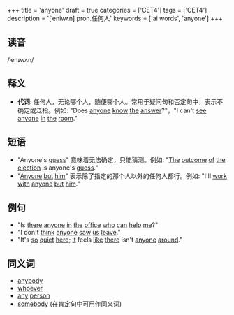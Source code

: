 +++
title = 'anyone'
draft = true
categories = ['CET4']
tags = ['CET4']
description = '[ˈeniwʌn] pron.任何人'
keywords = ['ai words', 'anyone']
+++

## 读音
/ˈenɪwʌn/

## 释义
- **代词**: 任何人，无论哪个人，随便哪个人。常用于疑问句和否定句中，表示不确定或泛指。例如: "Does [anyone](/post/anyone/) [know](/post/know/) [the](/post/the/) [answer](/post/answer/)?"，"I can't [see](/post/see/) [anyone](/post/anyone/) [in](/post/in/) [the](/post/the/) [room](/post/room/)."

## 短语
- "Anyone's [guess](/post/guess/)" 意味着无法确定，只能猜测。例如: "[The](/post/the/) [outcome](/post/outcome/) [of](/post/of/) [the](/post/the/) [election](/post/election/) is anyone's [guess](/post/guess/)."
- "[Anyone](/post/anyone/) [but](/post/but/) [him](/post/him/)" 表示除了指定的那个人以外的任何人都行。例如: "I'll [work](/post/work/) [with](/post/with/) [anyone](/post/anyone/) [but](/post/but/) [him](/post/him/)."

## 例句
- "Is [there](/post/there/) [anyone](/post/anyone/) [in](/post/in/) [the](/post/the/) [office](/post/office/) [who](/post/who/) [can](/post/can/) [help](/post/help/) [me](/post/me/)?"
- "I don't [think](/post/think/) [anyone](/post/anyone/) [saw](/post/saw/) [us](/post/us/) [leave](/post/leave/)."
- "It's [so](/post/so/) [quiet](/post/quiet/) [here](/post/here/); [it](/post/it/) feels [like](/post/like/) [there](/post/there/) isn't [anyone](/post/anyone/) [around](/post/around/)."

## 同义词
- [anybody](/post/anybody/)
- [whoever](/post/whoever/)
- [any](/post/any/) [person](/post/person/)
- [somebody](/post/somebody/) (在肯定句中可用作同义词)
